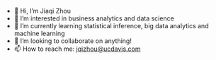 - 👋 Hi, I’m Jiaqi Zhou
- 👀 I’m interested in business analytics and data science
- 🌱 I’m currently learning statistical inference, big data analytics and machine learning
- 💞️ I’m looking to collaborate on anything!
- 📫 How to reach me: jqizhou@ucdavis.com

<!---
jqzhappyhours/jqzhappyhours is a ✨ special ✨ repository because its `README.md` (this file) appears on your GitHub profile.
You can click the Preview link to take a look at your changes.
--->

